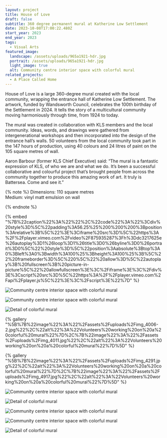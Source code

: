 ```yaml
---
layout: project
title: House of Love
draft: false
subtitle: 360 degree permanent mural at Katherine Low Settlement
date: 2023-10-08T17:00:22.480Z
start_year: 2023
end_year: 2023
tags:
  - Visual Arts
featured_image:
  landscape: /assets/uploads/965a1921-hdr.jpg
  portrait: /assets/uploads/965a1921-hdr.jpg
  light_image: true
  alt: Community centre interior space with colorful mural
related_projects:
  - A Place Called Home
---
```

House of Love is a large 360-degree mural created with the local community, wrapping the entrance hall of Katherine Low Settlement. The artwork, funded by Wandsworth Council, celebrates the 100th birthday of the Settlement in 2024. It tells the story of a multicultural community moving harmoniously through time, from 1924 to today. 

The mural was created in collaboration with KLS members and the local community. Ideas, words, and drawings were gathered from intergenerational workshops and then incorporated into the design of the entrance hall’s walls. 50 volunteers from the local community took part in the 147 hours of production, using 40 colours and 24 litres of paint on the 105 square metres of wall.

Aaron Barbour (former KLS Chief Executive) said: “The mural is a fantastic expression of KLS, of who we are and what we do. It’s been a successful collaborative and colourful project that’s brought people from across the community together to produce this amazing work of art. It truly is Battersea. Come and see it.”

{% note %}
Dimensions: 110 square metres <br>
Medium: vinyl matt emulsion on wall


{% endnote %}

{% embed "%7B%22caption%22%3A%22%22%2C%22code%22%3A%22%3Cdiv%20style%3D%5C%22padding%3A56.25%25%200%200%200%3Bposition%3Arelative%3B%5C%22%3E%3Ciframe%20src%3D%5C%22https%3A%2F%2Fplayer.vimeo.com%2Fvideo%2F875935287%3Fh%3Ddc3217625e%26autoplay%3D1%26loop%3D1%26title%3D0%26byline%3D0%26portrait%3D0%5C%22%20style%3D%5C%22position%3Aabsolute%3Btop%3A0%3Bleft%3A0%3Bwidth%3A100%25%3Bheight%3A100%25%3B%5C%22%20frameborder%3D%5C%220%5C%22%20allow%3D%5C%22autoplay%3B%20fullscreen%3B%20picture-in-picture%5C%22%20allowfullscreen%3E%3C%2Fiframe%3E%3C%2Fdiv%3E%3Cscript%20src%3D%5C%22https%3A%2F%2Fplayer.vimeo.com%2Fapi%2Fplayer.js%5C%22%3E%3C%2Fscript%3E%22%7D" %}

![Community centre interior space with colorful mural](/assets/uploads/965a1906-hdr.jpg)

![Community centre interior space with colorful mural](/assets/uploads/965a1930-hdr.jpg)

![Detail of colorful mural](/assets/uploads/965a2087.jpg)

{% gallery "%5B%7B%22image%22%3A%22%2Fassets%2Fuploads%2Fimg_4006-2.jpg%22%2C%22alt%22%3A%22Volunteers%20working%20on%20a%20colorful%20mural%22%7D%2C%7B%22image%22%3A%22%2Fassets%2Fuploads%2Fimg_4011.jpg%22%2C%22alt%22%3A%22Volunteers%20working%20on%20a%20colorful%20mural%22%7D%5D" %}

{% gallery "%5B%7B%22image%22%3A%22%2Fassets%2Fuploads%2Fimg_4291.jpg%22%2C%22alt%22%3A%22Volunteers%20working%20on%20a%20colorful%20mural%22%7D%2C%7B%22image%22%3A%22%2Fassets%2Fuploads%2Fimg_4917.jpg%22%2C%22alt%22%3A%22Volunteers%20working%20on%20a%20colorful%20mural%22%7D%5D" %}

![Community centre interior space with colorful mural](/assets/uploads/965a1915-hdr.jpg)

![Detail of colorful mural](/assets/uploads/wy5_5535.jpg)

![Community centre interior space with colorful mural](/assets/uploads/965a1976-hdr.jpg)

![Community centre interior space with colorful mural](/assets/uploads/965a1952-hdr.jpg)

![Detail of colorful mural](/assets/uploads/dscf0038.jpg)